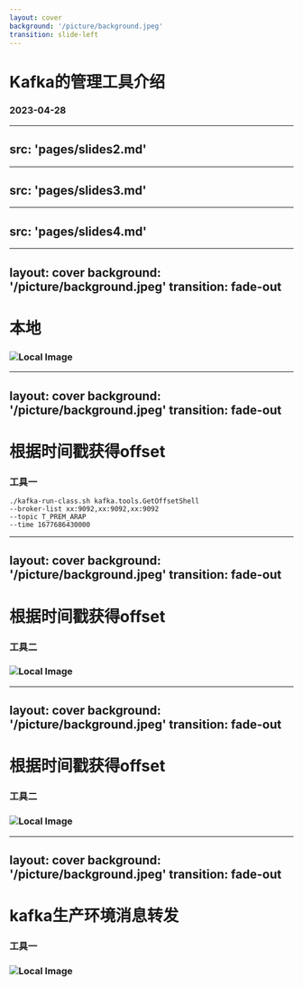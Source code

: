 ```yaml
---
layout: cover
background: '/picture/background.jpeg'
transition: slide-left
---
```


# Kafka的管理工具介绍
### 2023-04-28

---
src: 'pages/slides2.md'
---


---
src: 'pages/slides3.md'
---

---
src: 'pages/slides4.md'
---
















---
layout: cover
background: '/picture/background.jpeg'
transition: fade-out
---

<v-clicks>

# 本地

### ![Local Image](/picture/jietu1.png)

</v-clicks>

---
layout: cover
background: '/picture/background.jpeg'
transition: fade-out
---
# 根据时间戳获得offset

<v-clicks>

### 工具一

```shell
./kafka-run-class.sh kafka.tools.GetOffsetShell 
--broker-list xx:9092,xx:9092,xx:9092 
--topic T_PREM_ARAP 
--time 1677686430000
```

</v-clicks>


---
layout: cover
background: '/picture/background.jpeg'
transition: fade-out
---
# 根据时间戳获得offset

<v-clicks>

### 工具二

### ![Local Image](/picture/jietu3.png)


</v-clicks>


---
layout: cover
background: '/picture/background.jpeg'
transition: fade-out
---
# 根据时间戳获得offset

### 工具二

### ![Local Image](/picture/jietu4.png)


---
layout: cover
background: '/picture/background.jpeg'
transition: fade-out
---
# kafka生产环境消息转发

<v-clicks>

### 工具一

### ![Local Image](/picture/jietu5.png)


</v-clicks>
